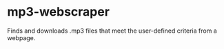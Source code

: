 # mp3-webscraper
Finds and downloads .mp3 files that meet the user-defined criteria from a webpage.
